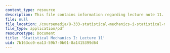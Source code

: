 ```yaml
---
content_type: resource
description: This file contains information regarding lecture note 11.
file: null
file_location: /coursemedia/8-333-statistical-mechanics-i-statistical-mechanics-of-particles-fall-2013/7b163cc0ea1359b70b018a1415399d64_MIT8_333F13_Lec11.pdf
file_type: application/pdf
resourcetype: Document
title: 'Statistical Mechanics I: Lecture 11'
uid: 7b163cc0-ea13-59b7-0b01-8a1415399d64
---
```

